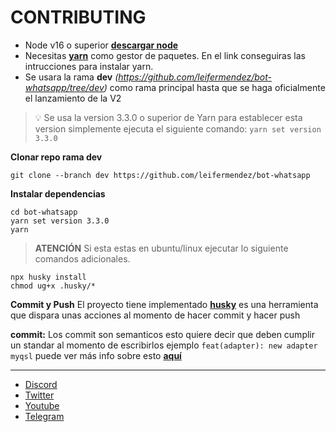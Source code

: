 # CONTRIBUTING

- Node v16 o superior __[descargar node](https://nodejs.org/es/download/)__
- Necesitas __[yarn](https://classic.yarnpkg.com/lang/en/docs/install/#windows-stable)__ como gestor de paquetes. En el link conseguiras las intrucciones para instalar yarn.
- Se usara la rama __dev__ *(https://github.com/leifermendez/bot-whatsapp/tree/dev)* como rama principal hasta que se haga oficialmente el lanzamiento de la V2

>💡 Se usa la version 3.3.0 o superior de Yarn para establecer esta version simplemente ejecuta el siguiente comando: `yarn set version 3.3.0`

__Clonar repo rama dev__
```shell
git clone --branch dev https://github.com/leifermendez/bot-whatsapp
```
__Instalar dependencias__
```shell 
cd bot-whatsapp
yarn set version 3.3.0
yarn
```
> __ATENCIÓN__ Si esta estas en ubuntu/linux ejecutar lo siguiente comandos adicionales.

```sheell
npx husky install
chmod ug+x .husky/*
```

__Commit y Push__
El proyecto tiene implementado __[husky](https://typicode.github.io/husky/#/)__ es una herramienta que dispara unas acciones al momento de hacer commit y hacer push

__commit:__ Los commit son semanticos esto quiere decir que deben cumplir un standar al momento de escribirlos ejemplo ` feat(adapter): new adapter myqsl ` puede ver más info sobre esto __[aquí](https://github.com/conventional-changelog/commitlint/#what-is-commitlint)__


------
-   [Discord](https://link.codigoencasa.com/DISCORD)
-   [Twitter](https://twitter.com/leifermendez)
-   [Youtube](https://www.youtube.com/watch?v=5lEMCeWEJ8o&list=PL_WGMLcL4jzWPhdhcUyhbFU6bC0oJd2BR)
-   [Telegram](https://t.me/leifermendez)

